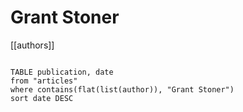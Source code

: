 # Grant Stoner

[[authors]]

```dataview

TABLE publication, date
from "articles"
where contains(flat(list(author)), "Grant Stoner")
sort date DESC

```
